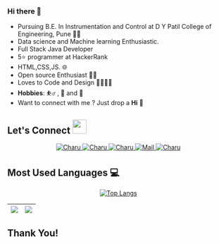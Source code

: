 ### Hi there 👋

- Pursuing B.E. In Instrumentation and Control at D Y Patil College of Engineering, Pune 👨‍💻
- Data science and Machine learning Enthusiastic.
- Full Stack Java Developer
- 5⭐ programmer at HackerRank
- HTML,CSS,JS. 🌐
- Open source Enthusiast 👨‍💻
- Loves to Code and Design 👨‍💻👨‍🎨
- **Hobbies**: ⛹️‍♂️ , 🎨 and 📕
- Want to connect with me ? Just drop a **Hi** 👋

## Let's Connect <img src="https://raw.githubusercontent.com/ShahriarShafin/ShahriarShafin/main/Assets/handshake.gif" height="32px">

<div align="center">
 <a href="https://www.linkedin.com/in/shreeshail-nimankar-5474941a4" target="_blank">
<img src=https://img.shields.io/badge/linkedin-%231E77B5.svg?&style=for-the-badge&logo=linkedin&logoColor=white alt=Charu linkedin style="margin-bottom: 5px;" />
</a>
  
 <a href="https://github.com/shrie0427" target="_blank">
<img src=https://img.shields.io/badge/GitHub-100000?style=for-the-badge&logo=github&logoColor=white alt=Charu GitHub style="margin-bottom: 5px;" />
</a>
  
 <a href="https://twitter.com/shrie_27" target="_blank">
<img src=https://img.shields.io/badge/twitter-%2300acee.svg?&style=for-the-badge&logo=twitter&logoColor=white alt=Charu twitter style="margin-bottom: 5px;" />
</a>

<a href="mailto:shreenimankar0427@gmail.com" target="_blank">
<img src=https://cdn.pixabay.com/photo/2019/10/19/17/24/gmail-4561841_960_720.png" alt=Mail style="margin-bottom: 5px;" />
</a>

<a href="https://www.instagram.com/shrie_.27/" target="_blank">
<img src=https://img.shields.io/badge/Instagram-E4405F?style=for-the-badge&logo=instagram&logoColor=white alt=Charu Instagram style="margin-bottom: 5px;" />
</a>
                                                                                                                                                 

</div>

## Most Used Languages 💻
<div align='center'>
 
[![Top Langs](https://github-readme-stats.vercel.app/api/top-langs/?username=shrie0427)](https://github.com/shrie0427)

</div>


| <img src="https://github-readme-stats.vercel.app/api?username=shrie0427&&show_icons=true&count_private=true&include_all_commits=true"/> | <img src="https://github-readme-streak-stats.herokuapp.com/?user=shrie0427"/> |
| --------------------------------------------------------------------------------------------------------------------------------------------- | ----------------------------------------------------------------------------------- |


## Thank You!




